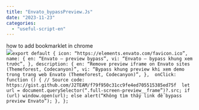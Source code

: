 ```yaml
---
title: "Envato_bypassPreview.Js"
date: "2023-11-23"
categories: 
  - "useful-script-en"
---
```


how to add bookmarklet in chrome  
![](https://camo.githubusercontent.com/5f21e427a7d3ee887313a4f9b1ab033e6462db47ca299bf3f7e2d81a0ce854bd/68747470733a2f2f696d672e7765626e6f74732e636f6d2f323031392f30342f447261672d616e642d44726f702d4c696e6b732d696e2d4368726f6d652e706e67)`export default { icon: “https://elements.envato.com/favicon.ico”, name: { en: “Envato – preview bypass”, vi: “Envato – bypass khung xem trước”, }, description: { en: “Remove preview iframe on Envato sites (Themeforest, Codecanyon)”, vi: “Bypass khung preview khi xem demo trong trang web Envato (Themeforest, Codecanyon)”, },  onClick: function () { // Source code: https://gist.github.com/J2TEAM/f79f950c31cc9fe4ed705515385ed75f  let url = document.querySelector(“.full-screen-preview__frame”)?.src; if (url) window.open(url); else alert(“Không tìm thấy link để bypass preview Envato”); }, };`
